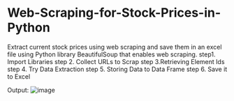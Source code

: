 # Web-Scraping-for-Stock-Prices-in-Python
Extract current stock prices using web scraping and save them in an excel file using Python library  BeautifulSoup that enables web scraping.
step1. Import Libraries
step 2. Collect URLs to Scrap
step 3.Retrieving Element Ids
step 4. Try Data Extraction
step 5. Storing Data to Data Frame 
step 6. Save it to Excel

Output:
![image](https://github.com/user-attachments/assets/ca199c0d-2d58-478b-bdb1-50a5648995de)
